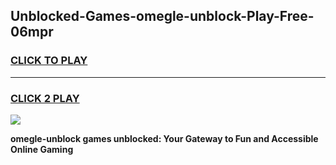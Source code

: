 
## Unblocked-Games-omegle-unblock-Play-Free-06mpr
<h3>
<a href="https://premium76.site?title=omegle-unblock&ref=18A1">CLICK TO PLAY</a></h3>
<hr>

<h3>
<a href="https://premium76.site?title=omegle-unblock&ref=18A1">CLICK 2 PLAY</a>
  
</h3>

<a href="https://premium76.site?title=omegle-unblock&ref=18A1"><img src="https://clearcache.store/games.png"></a>


**omegle-unblock games unblocked: Your Gateway to Fun and Accessible Online Gaming**
